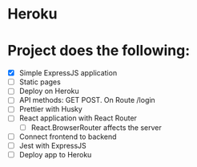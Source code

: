 Heroku
====

# Project does the following:

* [X] Simple ExpressJS application
* [ ] Static pages
* [ ] Deploy on Heroku
* [ ] API methods: GET POST. On Route /login
* [ ] Prettier with Husky
* [ ] React application with React Router
  * [ ] React.BrowserRouter affects the server
* [ ] Connect frontend to backend
* [ ] Jest with ExpressJS
* [ ] Deploy app to Heroku
